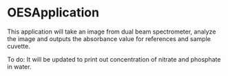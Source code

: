 # OESApplication
This application will take an image from dual beam spectrometer, analyze the image and outputs the absorbance value for references and sample cuvette. 

To do:
It will be updated to print out concentration of nitrate and phosphate in water. 

